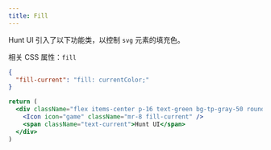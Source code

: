 ```yaml
---
title: Fill
---
```


Hunt UI 引入了以下功能类，以控制 `svg` 元素的填充色。

相关 CSS 属性：`fill`

```json classes
{
  "fill-current": "fill: currentColor;"
}
```

```jsx acss
return (
  <div className="flex items-center p-16 text-green bg-tp-gray-50 rounded-6">
    <Icon icon="game" className="mr-8 fill-current" />
    <span className="text-current">Hunt UI</span>
  </div>
)
```

